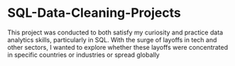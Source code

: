 # SQL-Data-Cleaning-Projects
This project was conducted to both satisfy my curiosity and practice data analytics skills, particularly in SQL. With the surge of layoffs in tech and other sectors, I wanted to explore whether these layoffs were concentrated in specific countries or industries or spread globally
